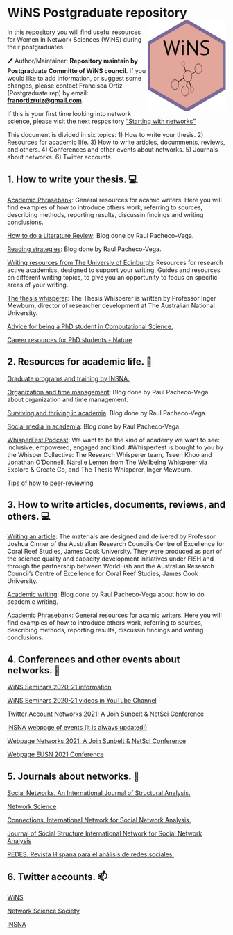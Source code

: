 
<!-- README.md is generated from README.Rmd. Please edit that file -->

# WiNS Postgraduate repository <img src="imag/sticker.jpg" align="right" width="180px"/>

In this repository you will find useful resources for Women in Network
Sciences (WiNS) during their postgraduates.

🖊 Author/Maintainer: **Repository maintain by Postgraduate Committe of
WiNS council**. If you would like to add information, or suggest some
changes, please contact Francisca Ortiz (Postgraduate rep) by email:
**<franortizruiz@gmail.com>**.

If this is your first time looking into network science, please visit
the next respository [“Starting with
networks”](https://github.com/FranciscaOrtizRuiz/wins_startingwithnetworks)

This document is divided in six topics: 1) How to write your thesis. 2)
Resources for academic life. 3) How to write articles, documments,
reviews, and others. 4) Conferences and other events about networks. 5)
Journals about networks. 6) Twitter accounts.

## 1\. How to write your thesis. 💻

[Academic Phrasebank](https://www.phrasebank.manchester.ac.uk): General
resources for acamic writers. Here you will find examples of how to
introduce others work, referring to sources, describing methods,
reporting results, discussin findings and writing conclusions.

[How to do a Literature
Review](http://www.raulpacheco.org/resources/literature-reviews/): Blog
done by Raul Pacheco-Vega.

[Reading
strategies](http://www.raulpacheco.org/resources/reading-strategies/):
Blog done by Raul Pacheco-Vega.

[Writing resources from The Universiy of
Edinburgh](https://www.ed.ac.uk/institute-academic-development/research-roles/research-only-staff/writing/writing-resources):
Resources for research active academics, designed to support your
writing. Guides and resources on different writing topics, to give you
an opportunity to focus on specific areas of your writing.

[The thesis whisperer](https://thesiswhisperer.com): The Thesis
Whisperer is written by Professor Inger Mewburn, director of researcher
development at The Australian National University.

[Advice for being a PhD student in Computational
Science.](https://www.cs.jhu.edu/~mdredze/publications/HowtoBeaSuccessfulPhDStudent.1_1.pdf)

[Career resources for PhD students -
Nature](https://www.nature.com/collections/dhbegcaieb/)

## 2\. Resources for academic life. 🌻

[Graduate programs and training by
INSNA.](https://www.insna.org/graduate-programs)

[Organization and time
management](http://www.raulpacheco.org/resources/organization-and-time-management/):
Blog done by Raul Pacheco-Vega about organization and time management.

[Surviving and thriving in
academia](http://www.raulpacheco.org/resources/surviving-and-thriving-in-academia/):
Blog done by Raul Pacheco-Vega.

[Social media in
academia](http://www.raulpacheco.org/resources/social-media-in-academia/):
Blog done by Raul Pacheco-Vega.

[WhisperFest Podcast](https://www.buzzsprout.com/1510516): We want to be
the kind of academy we want to see: inclusive, empowered, engaged and
kind. \#Whisperfest is bought to you by the Whisper Collective: The
Research Whisperer team, Tseen Khoo and Jonathan O’Donnell, Narelle
Lemon from The Wellbeing Whisperer via Explore & Create Co, and The
Thesis Whisperer, Inger Mewburn.

[Tips of how to
peer-reviewing](https://www.two-cells.com/post/quick-and-essential-tips-to-peer-reviewing)

## 3\. How to write articles, documents, reviews, and others. 💻

[Writing an
article](https://fish.cgiar.org/getting-published-peer-review-professor-joshua-cinner):
The materials are designed and delivered by Professor Joshua Cinner of
the Australian Research Council’s Centre of Excellence for Coral Reef
Studies, James Cook University. They were produced as part of the
science quality and capacity development initiatives under FISH and
through the partnership between WorldFish and the Australian Research
Council’s Centre of Excellence for Coral Reef Studies, James Cook
University.

[Academic
writing](http://www.raulpacheco.org/resources/academic-writing-acwri/):
Blog done by Raul Pacheco-Vega about how to do academic writing.

[Academic Phrasebank](https://www.phrasebank.manchester.ac.uk): General
resources for acamic writers. Here you will find examples of how to
introduce others work, referring to sources, describing methods,
reporting results, discussin findings and writing conclusions.

## 4\. Conferences and other events about networks. 🔭

[WiNS Seminars 2020-21
information](https://aliceschwarze.gitlab.io/winsseminar.html)

[WiNS Seminars 2020-21 videos in YouTube
Channel](https://www.youtube.com/channel/UCJppCyVIY5_XsNOSl7mftRQ?view_as=subscriber)

[Twitter Account Networks 2021: A Join Sunbelt & NetSci
Conference](https://twitter.com/Networks2021)

[INSNA webpage of events (it is always
updated\!)](https://www.insna.org/events/)

[Webpage Networks 2021: A Join Sunbelt & NetSci
Conference](https://networks2021.net)

[Webpage EUSN 2021 Conference](http://www.eusn2021.unina.it)

## 5\. Journals about networks. 💬

[Social Networks. An International Journal of Structural
Analysis.](https://www.journals.elsevier.com/social-networks)

[Network
Science](https://www.cambridge.org/core/journals/network-science)

[Connections. International Network for Social Network
Analysis.](https://www.exeley.com/journal/connections)

[Journal of Social Structure International Network for Social Network
Analysis](https://www.exeley.com/journal/journal_of_social_structure)

[REDES. Revista Hispana para el análisis de redes
sociales.](https://revistes.uab.cat/redes/index)

## 6\. Twitter accounts. 📫

[WiNS](https://twitter.com/WiNS_Society)

[Network Science Society](https://twitter.com/netscisociety)

[INSNA](https://twitter.com/SocNetAnalysts)
